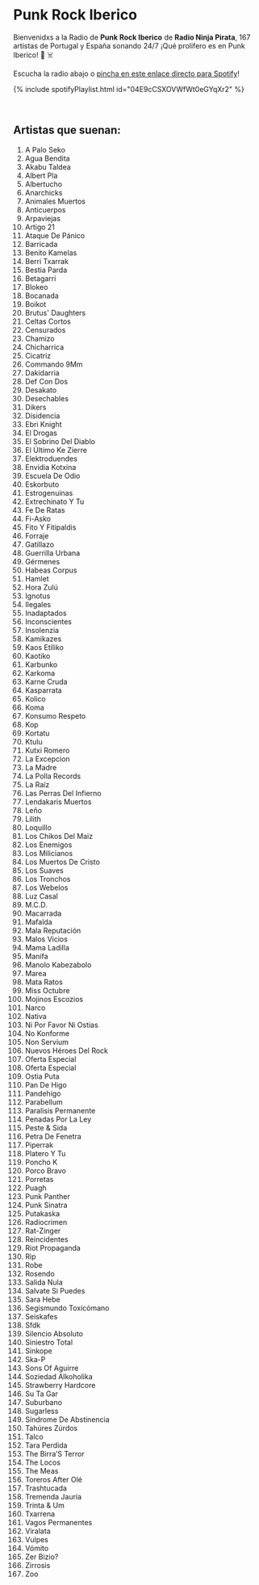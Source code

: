 # Punk Rock Iberico

Bienvenidxs a la Radio de **Punk Rock Iberico** de **Radio Ninja Pirata**, 167 artistas de Portugal y España sonando 24/7 ¡Qué prolifero es en Punk Iberico! :metal: :skull_and_crossbones:

Escucha la radio abajo o [pincha en este enlace directo para Spotify](https://open.spotify.com/playlist/04E9cCSXOVWfWt0eGYqXr2?si=YAv2rUwnQIeuDJ5bQoQO3w)!

{% include spotifyPlaylist.html id="04E9cCSXOVWfWt0eGYqXr2" %}

<br>

## Artistas que suenan:

1. A Palo Seko
1. Agua Bendita
1. Akabu Taldea
1. Albert Pla
1. Albertucho
1. Anarchicks
1. Animales Muertos
1. Anticuerpos
1. Arpaviejas
1. Artigo 21
1. Ataque De Pánico
1. Barricada
1. Benito Kamelas
1. Berri Txarrak
1. Bestia Parda
1. Betagarri
1. Blokeo
1. Bocanada
1. Boikot
1. Brutus' Daughters
1. Celtas Cortos
1. Censurados
1. Chamizo
1. Chicharrica
1. Cicatriz
1. Commando 9Mm
1. Dakidarria
1. Def Con Dos
1. Desakato
1. Desechables
1. Dikers
1. Disidencia
1. Ebri Knight
1. El Drogas
1. El Sobrino Del Diablo
1. El Último Ke Zierre
1. Elektroduendes
1. Envidia Kotxina
1. Escuela De Odio
1. Eskorbuto
1. Estrogenuinas
1. Extrechinato Y Tu
1. Fe De Ratas
1. Fi-Asko
1. Fito Y Fitipaldis
1. Forraje
1. Gatillazo
1. Guerrilla Urbana
1. Gérmenes
1. Habeas Corpus
1. Hamlet
1. Hora Zulú
1. Ignotus
1. Ilegales
1. Inadaptados
1. Inconscientes
1. Insolenzia
1. Kamikazes
1. Kaos Etíliko
1. Kaotiko
1. Karbunko
1. Karkoma
1. Karne Cruda
1. Kasparrata
1. Kolico
1. Koma
1. Konsumo Respeto
1. Kop
1. Kortatu
1. Ktulu
1. Kutxi Romero
1. La Excepcion
1. La Madre
1. La Polla Records
1. La Raíz
1. Las Perras Del Infierno
1. Lendakaris Muertos
1. Leño
1. Lilith
1. Loquillo
1. Los Chikos Del Maiz
1. Los Enemigos
1. Los Milicianos
1. Los Muertos De Cristo
1. Los Suaves
1. Los Tronchos
1. Los Webelos
1. Luz Casal
1. M.C.D.
1. Macarrada
1. Mafalda
1. Mala Reputación
1. Malos Vicios
1. Mama Ladilla
1. Manifa
1. Manolo Kabezabolo
1. Marea
1. Mata Ratos
1. Miss Octubre
1. Mojinos Escozios
1. Narco
1. Nativa
1. Ni Por Favor Ni Ostias
1. No Konforme
1. Non Servium
1. Nuevos Héroes Del Rock
1. Oferta Especial
1. Oferta Especial
1. Ostia Puta
1. Pan De Higo
1. Pandehigo
1. Parabellum
1. Paralisis Permanente
1. Penadas Por La Ley
1. Peste & Sida
1. Petra De Fenetra
1. Piperrak
1. Platero Y Tu
1. Poncho K
1. Porco Bravo
1. Porretas
1. Puagh
1. Punk Panther
1. Punk Sinatra
1. Putakaska
1. Radiocrimen
1. Rat-Zinger
1. Reincidentes
1. Riot Propaganda
1. Rip
1. Robe
1. Rosendo
1. Salida Nula
1. Salvate Si Puedes
1. Sara Hebe
1. Segismundo Toxicómano
1. Seiskafes
1. Sfdk
1. Silencio Absoluto
1. Siniestro Total
1. Sinkope
1. Ska-P
1. Sons Of Aguirre
1. Soziedad Alkoholika
1. Strawberry Hardcore
1. Su Ta Gar
1. Suburbano
1. Sugarless
1. Síndrome De Abstinencia
1. Tahúres Zúrdos
1. Talco
1. Tara Perdida
1. The Birra’S Terror
1. The Locos
1. The Meas
1. Toreros After Olé
1. Trashtucada
1. Tremenda Jauría
1. Trinta & Um
1. Txarrena
1. Vagos Permanentes
1. Viralata
1. Vulpes
1. Vómito
1. Zer Bizio?
1. Zirrosis
1. Zoo



